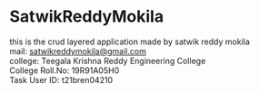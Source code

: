 # SatwikReddyMokila <br>
this is the crud layered application made by satwik reddy mokila <br>
mail: satwikreddymokila@gmail.com <br>
college: Teegala Krishna Reddy Engineering College <br>
College Roll.No: 19R91A05H0 <br>
Task User ID: t21bren04210 <br>
